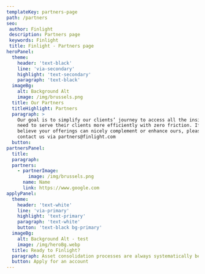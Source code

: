 ```yaml
---
templateKey: partners-page
path: /partners
seo:
 author: Finlight
 description: Partners page
 keywords: Finlight
 title: Finlight - Partners page
heroPanel:
  theme:
    header: 'text-black'
    line: 'via-secondary'
    highlight: 'text-secondary'
    paragraph: 'text-black'
  imageBg:
    alt: Background Alt
    image: /img/brussels.png
  title: Our Partners
  titleHighlight: Partners
  paragraph: >
    Our goal is to simplify our clients’ journey to access all the insights they
    need to serve their clients more efficiently with zero friction. If you
    believe your offerings can nicely complement or enhance ours, please do
    contact us via partners@finlight.com
  button:
partnersPanel:
  title:
  paragraph:
  partners:
    - partnerImage:
        image: /img/brussels.png
      name: Name
      link: https://www.google.com
applyPanel:
  theme:
    header: 'text-white'
    line: 'via-primary'
    highlight: 'text-primary'
    paragraph: 'text-white'
    button: 'text-black bg-primary'
  imageBg:
    alt: Background Alt - test
    image: /img/heroBg.webp
  title: Ready to Finlight?
  paragraph: Asset consolidation processes are always systematically better with Finlight.
  button: Apply for an account
---
```

